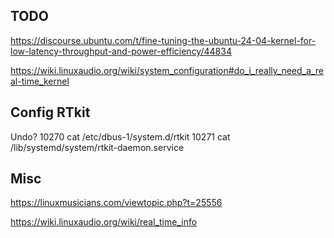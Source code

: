 ## TODO

https://discourse.ubuntu.com/t/fine-tuning-the-ubuntu-24-04-kernel-for-low-latency-throughput-and-power-efficiency/44834


https://wiki.linuxaudio.org/wiki/system_configuration#do_i_really_need_a_real-time_kernel

## Config RTkit

Undo?
10270  cat /etc/dbus-1/system.d/rtkit
10271  cat /lib/systemd/system/rtkit-daemon.service

## Misc

https://linuxmusicians.com/viewtopic.php?t=25556

https://wiki.linuxaudio.org/wiki/real_time_info